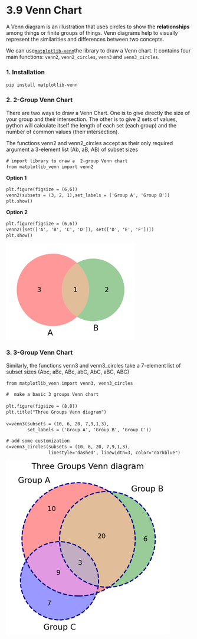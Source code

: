 # 3.9 Venn Chart

A Venn diagram is an illustration that uses circles to show the **relationships** among things or finite groups of things. Venn diagrams help to visually represent the similarities and differences between two concepts.

We can use[`matplotlib-venn`](https://pypi.org/project/matplotlib-venn/)the library to draw a Venn chart. It contains four main functions: `venn2`, `venn2_circles`, `venn3` and `venn3_circles`.

### 1.  Installation

```text
pip install matplotlib-venn
```

### 2. 2-Group Venn Chart

There are two ways to draw a  Venn Chart. One is to give directly the size of your group and their intersection. The other is to give 2 sets of values, python will calculate itself the length of each set \(each group\) and the number of common values \(their intersection\). 

The functions venn2 and venn2\_circles accept as their only required argument a 3-element list \(Ab, aB, AB\) of subset sizes

```text
# import library to draw a  2-group Venn chart
from matplotlib_venn import venn2
```

**Option 1**

```text
plt.figure(figsize = (6,6))
venn2(subsets = (3, 2, 1),set_labels = ('Group A', 'Group B'))
plt.show()
```

**Option 2**

```text
plt.figure(figsize = (6,6))
venn2([set(['A', 'B', 'C', 'D']), set(['D', 'E', 'F'])])
plt.show()
```

![](../.gitbook/assets/2-group-venn.png)

### 3. 3-Group  Venn Chart

Similarly, the functions venn3 and venn3\_circles take a 7-element list of subset sizes \(Abc, aBc, ABc, abC, AbC, aBC, ABC\)

```text
from matplotlib_venn import venn3, venn3_circles
```

```text
#  make a basic 3 groups Venn chart

plt.figure(figsize = (8,8))
plt.title("Three Groups Venn diagram")

v=venn3(subsets = (10, 6, 20, 7,9,1,3), 
        set_labels = ('Group A', 'Group B', 'Group C'))
```

```text
# add some customization
c=venn3_circles(subsets = (10, 6, 20, 7,9,1,3), 
                linestyle='dashed', linewidth=3, color="darkblue")
```

![](../.gitbook/assets/3-groups-venn.png)


